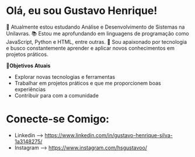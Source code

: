 # Olá, eu sou Gustavo Henrique!

👋 Atualmente estou estudando Análise e Desenvolvimento de Sistemas na Unilavras.
📚 Estou me aprofundando em linguagens de programação como JavaScript, Python e HTML, entre outras.
🚀 Sou apaixonado por tecnologia e busco constantemente aprender e aplicar novos conhecimentos em projetos práticos.

🌟**Objetivos Atuais**
- Explorar novas tecnologias e ferramentas
- Trabalhar em projetos práticos e que me proporcionem boas experiências
- Contribuir para com a comunidade

# Conecte-se Comigo:
- Linkedin --> https://www.linkedin.com/in/gustavo-henrique-silva-1a3148275/
- Instagram --> https://www.instagram.com/hsgustavoo/
